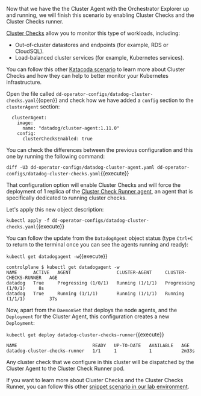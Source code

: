 Now that we have the the Cluster Agent with the Orchestrator Explorer up and running, we will finish this scenario by enabling Cluster Checks and the Cluster Checks runner.

[Cluster Checks](https://docs.datadoghq.com/agent/cluster_agent/clusterchecks/) allow you to monitor this type of workloads, including:

* Out-of-cluster datastores and endpoints (for example, RDS or CloudSQL).
* Load-balanced cluster services (for example, Kubernetes services).

You can follow this other [Katacoda scenario]() to learn more about Cluster Checks and how they can help to better monitor your Kubernetes infrastructure.

Open the file called `dd-operator-configs/datadog-cluster-checks.yaml`{{open}} and check how we have added a `config` section to the `clusterAgent` section:

```
  clusterAgent:
    image:
      name: "datadog/cluster-agent:1.11.0"
    config:
      clusterChecksEnabled: true
```

You can check the differences between the previous configuration and this one by running the following command:

`diff -U3 dd-operator-configs/datadog-cluster-agent.yaml dd-operator-configs/datadog-cluster-checks.yaml`{{execute}}

That configuration option will enable Cluster Checks and will force the deployment of 1 replica of the [Cluster Check Runner agent](https://docs.datadoghq.com/agent/cluster_agent/clusterchecksrunner/?tab=operator), an agent that is specifically dedicated to running cluster checks.

Let's apply this new object description:

`kubectl apply -f dd-operator-configs/datadog-cluster-checks.yaml`{{execute}}

You can follow the update from the `DatadogAgent` object status (type `Ctrl+C` to return to the terminal once you can see the agents running and ready):

`kubectl get datadogagent -w`{{execute}}

```
controlplane $ kubectl get datadogagent -w
NAME      ACTIVE   AGENT                 CLUSTER-AGENT     CLUSTER-CHECKS-RUNNER   AGE
datadog   True     Progressing (1/0/1)   Running (1/1/1)   Progressing (1/0/1)     8s
datadog   True     Running (1/1/1)       Running (1/1/1)   Running (1/1/1)         37s
```

Now, apart from the `DaemonSet` that deploys the node agents, and the `Deployment` for the Cluster Agent, this configuration creates a new `Deployment`:

`kubectl get deploy datadog-cluster-checks-runner`{{execute}}

```
NAME                            READY   UP-TO-DATE   AVAILABLE   AGE
datadog-cluster-checks-runner   1/1     1            1           2m33s
```

Any cluster check that we configure in this cluster will be dispatched by the Cluster Agent to the Cluster Check Runner pod.

If you want to learn more about Cluster Checks and the Cluster Checks Runner, you can follow this other [snippet scenario in our lab environment](https://labs.datadoghq.com/snippets/introduction-to-cluster-checks-and-endpoint-checks).
